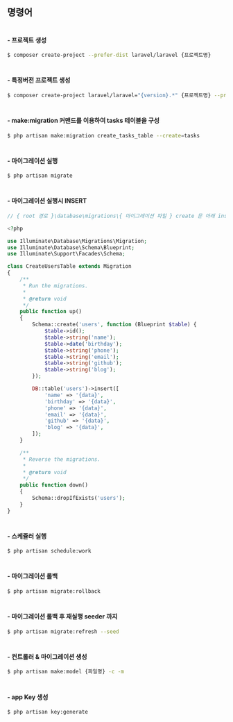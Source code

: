## 명령어
#
#### - 프로젝트 생성
~~~bash
$ composer create-project --prefer-dist laravel/laravel {프로젝트명}
~~~
#
#### - 특정버전 프로젝트 생성
~~~bash
$ composer create-project laravel/laravel="{version}.*" {프로젝트명} --prefer-dist
~~~
#
#### - make:migration 커맨드를 이용하여 tasks 테이블을 구성
~~~bash
$ php artisan make:migration create_tasks_table --create=tasks
~~~
#
#### - 마이그레이션 실행
~~~bash
$ php artisan migrate
~~~
#
#### - 마이그레이션 실행시 INSERT
~~~php
// { root 경로 }\database\migrations\{ 마이그레이션 파일 } create 문 아래 insert 문 추가

<?php

use Illuminate\Database\Migrations\Migration;
use Illuminate\Database\Schema\Blueprint;
use Illuminate\Support\Facades\Schema;

class CreateUsersTable extends Migration
{
    /**
     * Run the migrations.
     *
     * @return void
     */
    public function up()
    {
        Schema::create('users', function (Blueprint $table) {
            $table->id();
            $table->string('name');
            $table->date('birthday');
            $table->string('phone');
            $table->string('email');
            $table->string('github');
            $table->string('blog');
        });

        DB::table('users')->insert([
            'name' => '{data}',
            'birthday' => '{data}',
            'phone' => '{data}',
            'email' => '{data}',
            'github' => '{data}',
            'blog' => '{data}',
        ]);
    }

    /**
     * Reverse the migrations.
     *
     * @return void
     */
    public function down()
    {
        Schema::dropIfExists('users');
    }
}

~~~
#
#### - 스케쥴러 실행
~~~bash
$ php artisan schedule:work
~~~
#
#### - 마이그레이션 롤백
~~~bash
$ php artisan migrate:rollback
~~~
#
#### - 마이그레이션 롤백 후 재실행 seeder 까지
~~~bash
$ php artisan migrate:refresh --seed
~~~
#
#### - 컨트롤러 & 마이그레이션 생성
~~~bash
$ php artisan make:model {파일명} -c -m
~~~
#
#### - app Key 생성
~~~bash
$ php artisan key:generate
~~~
